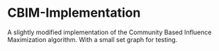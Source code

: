 # CBIM-Implementation
A slightly modified implementation of the Community Based Influence Maximization algorithm. With a small set graph for testing.
